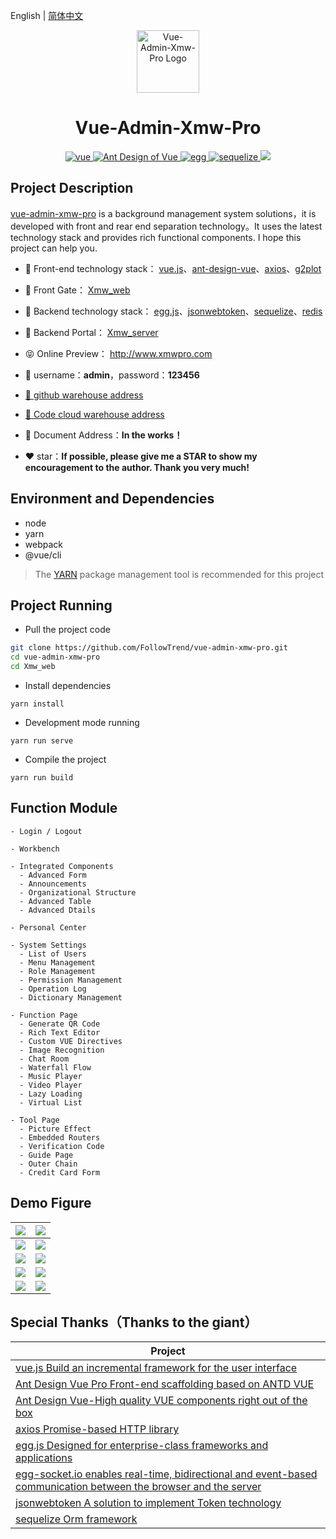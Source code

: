 English | [简体中文](./README.zh-CN.md)

<p align="center"><img width="100" src="https://xmwpro.oss-cn-beijing.aliyuncs.com/vue-admin-xmw-pro/logo.svg" alt="Vue-Admin-Xmw-Pro Logo"></p>

<h1 align="center">Vue-Admin-Xmw-Pro</h1>

<p align="center">
  <a href="https://github.com/vuejs/vue/" target="_blank">
    <img src="https://xmwpro.oss-cn-beijing.aliyuncs.com/vue-admin-xmw-pro/vue.svg" alt="vue">
  </a>
  <a href="https://github.com/vueComponent/ant-design-vue/" target="_blank">
    <img src="https://xmwpro.oss-cn-beijing.aliyuncs.com/vue-admin-xmw-pro/antd.svg" alt="Ant Design of Vue">
  </a>
  <a href="https://github.com/eggjs/egg/" target="_blank">
    <img src="https://xmwpro.oss-cn-beijing.aliyuncs.com/vue-admin-xmw-pro/egg.svg" alt="egg">
  </a>
  <a href="https://github.com/sequelize/sequelize/" target="_blank">
    <img src="https://xmwpro.oss-cn-beijing.aliyuncs.com/vue-admin-xmw-pro/socket.svg" alt="sequelize">
  </a>
  <a>
    <img src="https://xmwpro.oss-cn-beijing.aliyuncs.com/vue-admin-xmw-pro/build.svg">
  </a>
</p>

## Project Description

 [vue-admin-xmw-pro](http://www.xmwpro.com/) is a background management system solutions，it is developed with front and rear end separation technology。It uses the latest technology stack and provides rich functional components. I hope this project can help you.

- 🎯 Front-end technology stack： [vue.js](https://github.com/vuejs/vue/)、[ant-design-vue](https://github.com/vueComponent/ant-design-vue/)、[axios](https://github.com/axios/axios/)、[g2plot](https://github.com/antvis/G2Plot/)

- 🔗 Front Gate： [Xmw_web](./Xmw_web)

- 🎯 Backend technology stack： [egg.js](https://github.com/eggjs/egg/)、[jsonwebtoken](https://github.com/auth0/node-jsonwebtoken/)、[sequelize](https://github.com/sequelize/sequelize/)、[redis](https://github.com/redis/redis/)

- 🔗 Backend Portal： [Xmw_server](./Xmw_server)

- 😝 Online Preview： http://www.xmwpro.com

- 🔑 username：**admin**，password：**123456**

- [🚀 github warehouse address](https://github.com/FollowTrend/vue-admin-xmw-pro/)

- [🚀 Code cloud warehouse address](https://gitee.com/xmwjackey/vue-admin-xmw-pro/)

- 📄 Document Address：**In the works！**

- ❤️ star：**If possible, please give me a STAR to show my encouragement to the author. Thank you very much!**

## Environment and Dependencies

- node
- yarn
- webpack
- @vue/cli

> The [YARN](https://yarnpkg.com/) package management tool is recommended for this project

## Project Running

- Pull the project code
```bash
git clone https://github.com/FollowTrend/vue-admin-xmw-pro.git
cd vue-admin-xmw-pro
cd Xmw_web
```

- Install dependencies
```
yarn install
```

- Development mode running
```
yarn run serve
```

- Compile the project
```
yarn run build
```

## Function Module

```
- Login / Logout

- Workbench

- Integrated Components
  - Advanced Form
  - Announcements
  - Organizational Structure
  - Advanced Table
  - Advanced Dtails

- Personal Center

- System Settings
  - List of Users
  - Menu Management
  - Role Management
  - Permission Management
  - Operation Log
  - Dictionary Management

- Function Page
  - Generate QR Code
  - Rich Text Editor
  - Custom VUE Directives
  - Image Recognition
  - Chat Room
  - Waterfall Flow
  - Music Player
  - Video Player
  - Lazy Loading
  - Virtual List

- Tool Page
  - Picture Effect
  - Embedded Routers
  - Verification Code
  - Guide Page
  - Outer Chain
  - Credit Card Form
```

## Demo Figure

| ![](https://xmwpro.oss-cn-beijing.aliyuncs.com/vue-admin-xmw-pro/xmw-demo-1.jpg) | ![](https://xmwpro.oss-cn-beijing.aliyuncs.com/vue-admin-xmw-pro/xmw-demo-2.jpg) |
| ------------------------------------------------------------ | ------------------------------------------------------------ |
| ![](https://xmwpro.oss-cn-beijing.aliyuncs.com/vue-admin-xmw-pro/xmw-demo-3.jpg) | ![](https://xmwpro.oss-cn-beijing.aliyuncs.com/vue-admin-xmw-pro/xmw-demo-4.jpg) |
| ![](https://xmwpro.oss-cn-beijing.aliyuncs.com/vue-admin-xmw-pro/xmw-demo-5.jpg) | ![](https://xmwpro.oss-cn-beijing.aliyuncs.com/vue-admin-xmw-pro/xmw-demo-6.jpg) |
| ![](https://xmwpro.oss-cn-beijing.aliyuncs.com/vue-admin-xmw-pro/xmw-demo-7.jpg) | ![](https://xmwpro.oss-cn-beijing.aliyuncs.com/vue-admin-xmw-pro/xmw-demo-8.jpg) |
| ![](https://xmwpro.oss-cn-beijing.aliyuncs.com/vue-admin-xmw-pro/xmw-demo-9.jpg) | ![](https://xmwpro.oss-cn-beijing.aliyuncs.com/vue-admin-xmw-pro/xmw-demo-10.jpg) |

## Special Thanks（Thanks to the giant）

| Project                                                          |
| ---------------------------------------------------------------- |
| [vue.js Build an incremental framework for the user interface](https://github.com/vuejs/vue/)                              |
| [Ant Design Vue Pro Front-end scaffolding based on ANTD VUE](https://github.com/vueComponent/ant-design-vue-pro/)     |
| [Ant Design Vue-High quality VUE components right out of the box](https://github.com/vueComponent/ant-design-vue/) |
| [axios Promise-based HTTP library](https://github.com/axios/axios/)   |
| [egg.js Designed for enterprise-class frameworks and applications](https://github.com/eggjs/egg/)                              |
| [egg-socket.io enables real-time, bidirectional and event-based communication between the browser and the server](https://github.com/eggjs/egg-socket.io/)     |
| [jsonwebtoken A solution to implement Token technology](https://github.com/auth0/node-jsonwebtoken/) |
| [sequelize Orm framework](https://github.com/sequelize/sequelize/)                          |
